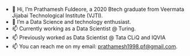 - 👋 Hi, I’m Prathamesh Fuldeore, a 2020 Btech graduate from Veermata Jijabai Technological Institute (VJTI).
- 👀 I’m a Data Science and technology enthusiast.
- 📫 Currently working as a Data Scientist @ Turing. 
- 📫 Previously worked as Data Scientist @ Tata CLiQ and IQVIA
- 📫 You can reach me on my email: prathamesh1998.pf@gmail.com.

